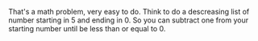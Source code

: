 That's a math problem, very easy to do. 
Think to do a descreasing list of number starting in 5 and ending in 0.
So you can subtract one from your starting number until be less than or equal to 0.
